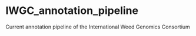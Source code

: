 # IWGC_annotation_pipeline
Current annotation pipeline of the International Weed Genomics Consortium
